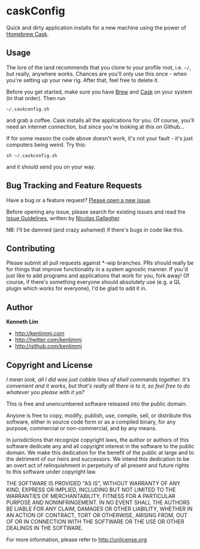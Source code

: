 caskConfig
==========

Quick and dirty application installs for a new machine using the power of [Homebrew Cask](http://caskroom.io/). 

## Usage
The lore of the land recommends that you clone to your profile root, i.e. ``~/``, but really, anywhere works. Chances are you'll only use this once - when you're setting up your new rig. After that, feel free to delete it. 

Before you get started, make sure you have [Brew](http://brew.sh/) and [Cask](http://caskroom.io/) on your system (in that order). Then run
```shell
~/.caskconfig.sh
```
and grab a coffee. Cask installs all the applications for you. Of course, you'll need an internet connection, but since you're looking at this on Github...

If for some reason the code above doesn't work, it's not your fault - it's just computers being weird. Try this:
```shell
sh ~/.caskconfig.sh
```
and it should send you on your way.

## Bug Tracking and Feature Requests

Have a bug or a feature request? [Please open a new issue](https://github.com/kenlimmj/caskconfig/issues).

Before opening any issue, please search for existing issues and read the [Issue Guidelines](https://github.com/necolas/issue-guidelines), written by [Nicolas Gallagher](https://github.com/necolas/).

NB: I'll be damned (and crazy ashamed) if there's bugs in code like this.

## Contributing

Please submit all pull requests against *-wip branches. PRs should really be for things that improve functionality in a system agnostic manner. If you'd just like to add programs and applications that work for you, fork away! Of course, if there's something everyone should absolutely use (e.g. a QL plugin which works for everyone), I'd be glad to add it in.

## Author

**Kenneth Lim**
+ http://kenlimmj.com
+ http://twitter.com/kenlimmj
+ http://github.com/kenlimmj

## Copyright and License
_I mean look, all I did was just cobble lines of shell commands together. It's convenient and it works, but that's really all there is to it, so feel free to do whatever you please with it ya?_

This is free and unencumbered software released into the public domain.

Anyone is free to copy, modify, publish, use, compile, sell, or
distribute this software, either in source code form or as a compiled
binary, for any purpose, commercial or non-commercial, and by any
means.

In jurisdictions that recognize copyright laws, the author or authors
of this software dedicate any and all copyright interest in the
software to the public domain. We make this dedication for the benefit
of the public at large and to the detriment of our heirs and
successors. We intend this dedication to be an overt act of
relinquishment in perpetuity of all present and future rights to this
software under copyright law.

THE SOFTWARE IS PROVIDED "AS IS", WITHOUT WARRANTY OF ANY KIND,
EXPRESS OR IMPLIED, INCLUDING BUT NOT LIMITED TO THE WARRANTIES OF
MERCHANTABILITY, FITNESS FOR A PARTICULAR PURPOSE AND NONINFRINGEMENT.
IN NO EVENT SHALL THE AUTHORS BE LIABLE FOR ANY CLAIM, DAMAGES OR
OTHER LIABILITY, WHETHER IN AN ACTION OF CONTRACT, TORT OR OTHERWISE,
ARISING FROM, OUT OF OR IN CONNECTION WITH THE SOFTWARE OR THE USE OR
OTHER DEALINGS IN THE SOFTWARE.

For more information, please refer to <http://unlicense.org>
